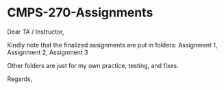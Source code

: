 # CMPS-270-Assignments

Dear TA / Instructor,

Kindly note that the finalized assignments are put in folders: Assignment 1, Assignment 2, Assignment 3

Other folders are just for my own practice, testing, and fixes.

Regards,
